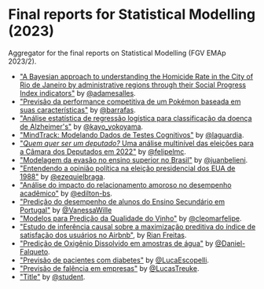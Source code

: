 # Final reports for Statistical Modelling (2023)
Aggregator for the final reports on Statistical Modelling (FGV EMAp 2023/2).


- ["A Bayesian approach to understanding the Homicide Rate in the City of Rio de Janeiro by administrative regions through their Social Progress Index indicators"](https://github.com/adamesalles/homicide-rate-rj) by [@adamesalles](https://github.com/adamesalles).
- ["Previsão da performance competitiva de um Pokémon baseada em suas características"](https://github.com/barrafas/A2_ModelagemEstatistica) by [@barrafas](https://github.com/barrafas).
- ["Análise estatística de regressão logística para classificação da doença de Alzheimer's"](https://github.com/EsquiloTorto/Classificacao-de-Transtorno-Neurocognitivo-Maior-A2-ME) by [@kayo_yokoyama](https://github.com/EsquiloTorto).
- ["MindTrack: Modelando Dados de Testes Cognitivos"](https://github.com/lfzinho/MindTrack-Data-Analysis) by [@laguardia](https://github.com/lfzinho).
- ["*Quem quer ser um deputado?* Uma análise multinível das eleições para a Câmara dos Deputados em 2022"](https://github.com/felipelmc/ElectoralDynamics) by [@felipelmc](https://github.com/felipelmc).
- ["Modelagem da evasão no ensino superior no Brasil"](https://github.com/juanbelieni/fgv-me-a2) by [@juanbelieni](https://github.com/juanbelieni).
- ["Entendendo a opinião política na eleição presidencial dos EUA de 1988"](https://github.com/EzequielEBS/A2-Modelagem_Estatistica) by [@ezequielbraga](https://github.com/EzequielEBS).
- ["Análise do impacto do relacionamento amoroso no desempenho acadêmico"](https://github.com/edilton-bs/a2stats-model) by [@edilton-bs](https://github.com/edilton-bs).
- ["Predição do desempenho de alunos do Ensino Secundário em Portugal"](https://github.com/VanessaWille/Performance-de-alunos-Ensino-Medio) by [@VanessaWille](https://github.com/VanessaWille)
- ["Modelos para Predição da Qualidade do Vinho"](https://github.com/cleomarfelipe/wine-quality) by [@cleomarfelipe](https://github.com/cleomarfelipe).
- ["Estudo de inferência causal sobre a maximização preditiva do índice de satisfação dos usuários no Airbnb"](https://github.com/Rian-Freitas/airbnb_satisfaction_modelling), by [Rian Freitas](https://github.com/Rian-Freitas).
- ["Predição de Oxigênio Dissolvido em amostras de água"](https://github.com/Daniel-Falqueto/A2_ME) by [@Daniel-Falqueto](https://github.com/Daniel-Falqueto).
- ["Previsão de pacientes com diabetes"](https://github.com/LucaEscopelli/previsao_diabetes) by [@LucaEscopelli](https://github.com/LucaEscopelli).
- ["Previsão de falência em empresas"](https://github.com/LucasTreuke/Previsao-de-falencia) by [@LucasTreuke](https://github.com/LucasTreuke).
- ["Title"](repo_link) by [@student](personal_link).

